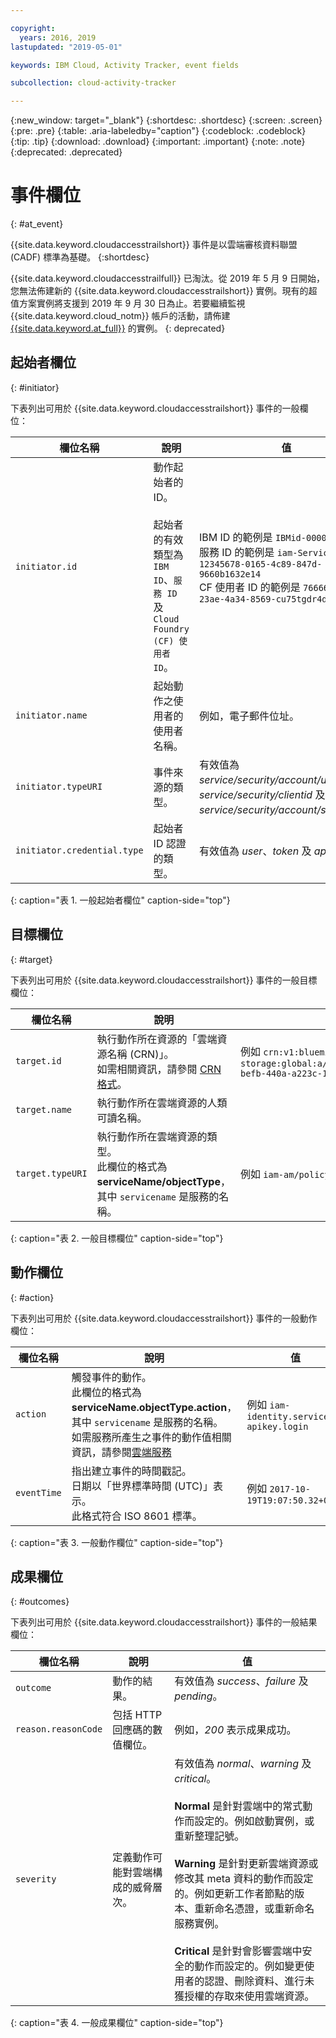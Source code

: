 ```yaml
---

copyright:
  years: 2016, 2019
lastupdated: "2019-05-01"

keywords: IBM Cloud, Activity Tracker, event fields

subcollection: cloud-activity-tracker

---
```


{:new_window: target="_blank"}
{:shortdesc: .shortdesc}
{:screen: .screen}
{:pre: .pre}
{:table: .aria-labeledby="caption"}
{:codeblock: .codeblock}
{:tip: .tip}
{:download: .download}
{:important: .important}
{:note: .note}
{:deprecated: .deprecated}



# 事件欄位
{: #at_event}

{{site.data.keyword.cloudaccesstrailshort}} 事件是以雲端審核資料聯盟 (CADF) 標準為基礎。
{:shortdesc}

{{site.data.keyword.cloudaccesstrailfull}} 已淘汰。從 2019 年 5 月 9 日開始，您無法佈建新的 {{site.data.keyword.cloudaccesstrailshort}} 實例。現有的超值方案實例將支援到 2019 年 9 月 30 日為止。若要繼續監視 {{site.data.keyword.cloud_notm}} 帳戶的活動，請佈建 [{{site.data.keyword.at_full}}](/docs/services/Activity-Tracker-with-LogDNA?topic=logdnaat-getting-started#getting-started) 的實例。
{: deprecated}

## 起始者欄位
{: #initiator}

下表列出可用於 {{site.data.keyword.cloudaccesstrailshort}} 事件的一般欄位：

|欄位名稱|說明|值|
|------------|-------------|-------|
| `initiator.id` |動作起始者的 ID。</br></br>起始者的有效類型為 `IBM ID`、`服務 ID` 及 `Cloud Foundry (CF) 使用者 ID`。|IBM ID 的範例是 `IBMid-000000XXX2` </br>服務 ID 的範例是 `iam-ServiceId-12345678-0165-4c89-847d-9660b1632e14` </br>CF 使用者 ID 的範例是 `7666666b-23ae-4a34-8569-cu75tgdr4da3` |
| `initiator.name` |起始動作之使用者的使用者名稱。|例如，電子郵件位址。|
| `initiator.typeURI` |事件來源的類型。|有效值為 *service/security/account/user*、*service/security/clientid* 及 *service/security/account/serviceid*。|
| `initiator.credential.type` |起始者 ID 認證的類型。|有效值為 *user*、*token* 及 *apikey*。|
{: caption="表 1. 一般起始者欄位" caption-side="top"} 

  

## 目標欄位
{: #target}

下表列出可用於 {{site.data.keyword.cloudaccesstrailshort}} 事件的一般目標欄位：

|欄位名稱|說明|值|
|------------|-------------|-------|
| `target.id` |執行動作所在資源的「雲端資源名稱 (CRN)」。</br>如需相關資訊，請參閱 [CRN 格式](/docs/overview?topic=overview-crn#format-crn)。|例如 `crn:v1:bluemix:public:cloud-object-storage:global:a/12345678e6232019c6567c9123456789:fr56et47-befb-440a-a223c-12345678dae1:bucket:bucket1` |
| `target.name` |執行動作所在雲端資源的人類可讀名稱。|  |
| `target.typeURI` |執行動作所在雲端資源的類型。</br>此欄位的格式為 **serviceName/objectType**，其中 `servicename` 是服務的名稱。|例如 `iam-am/policy` 或 `cloud-object-storage/bucket/acl` |
{: caption="表 2. 一般目標欄位" caption-side="top"} 


 
## 動作欄位
{: #action}

下表列出可用於 {{site.data.keyword.cloudaccesstrailshort}} 事件的一般動作欄位：

|欄位名稱|說明|值|
|------------|-------------|-------|
| `action` |觸發事件的動作。</br>此欄位的格式為 **serviceName.objectType.action**，其中 `servicename` 是服務的名稱。</br>如需服務所產生之事件的動作值相關資訊，請參閱<a href="/docs/services/cloud-activity-tracker?topic=cloud-activity-tracker-cloud_services#cloud_services">雲端服務</a> |例如 `iam-identity.serviceid-apikey.login` |
| `eventTime` |指出建立事件的時間戳記。</br>日期以「世界標準時間 (UTC)」表示。</br>此格式符合 ISO 8601 標準。|例如 `2017-10-19T19:07:50.32+0000` |
{: caption="表 3. 一般動作欄位" caption-side="top"} 



## 成果欄位
{: #outcomes}

下表列出可用於 {{site.data.keyword.cloudaccesstrailshort}} 事件的一般結果欄位：

|欄位名稱|說明|值|
|------------|-------------|-------|
| `outcome` |動作的結果。|有效值為 *success*、*failure* 及 *pending*。|
| `reason.reasonCode` |包括 HTTP 回應碼的數值欄位。|例如，*200* 表示成果成功。|
| `severity` |定義動作可能對雲端構成的威脅層次。|有效值為 *normal*、*warning* 及 *critical*。</br></br>**Normal** 是針對雲端中的常式動作而設定的。例如啟動實例，或重新整理記號。</br></br>**Warning** 是針對更新雲端資源或修改其 meta 資料的動作而設定的。例如更新工作者節點的版本、重新命名憑證，或重新命名服務實例。</br></br>**Critical** 是針對會影響雲端中安全的動作而設定的。例如變更使用者的認證、刪除資料、進行未獲授權的存取來使用雲端資源。|
{: caption="表 4. 一般成果欄位" caption-side="top"} 


